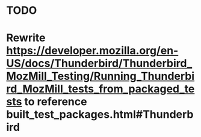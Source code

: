 # TODO
 # Rewrite https://developer.mozilla.org/en-US/docs/Thunderbird/Thunderbird_MozMill_Testing/Running_Thunderbird_MozMill_tests_from_packaged_tests to reference built_test_packages.html#Thunderbird